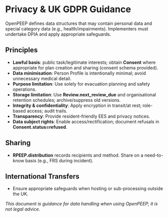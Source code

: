 # Privacy & UK GDPR Guidance

OpenPEEP defines data structures that may contain personal data and special category data (e.g., health/impairments). Implementers must undertake DPIA and apply appropriate safeguards.

## Principles
- **Lawful basis**: public task/legitimate interests; obtain **Consent** where appropriate for plan creation and sharing (consent schema provided).
- **Data minimisation**: Person Profile is intentionally minimal; avoid unnecessary medical detail.
- **Purpose limitation**: Use solely for evacuation planning and safety operations.
- **Storage limitation**: Use **Review.next_review_due** and organisational retention schedules; archive/suppress old versions.
- **Integrity & confidentiality**: Apply encryption in transit/at rest; role-based access; audit trails.
- **Transparency**: Provide resident-friendly EES and privacy notices.
- **Data subject rights**: Enable access/rectification; document refusals in **Consent.status=refused**.

## Sharing
- **RPEEP.distribution** records recipients and method. Share on a need-to-know basis (e.g., FRS during incident).

## International Transfers
- Ensure appropriate safeguards when hosting or sub-processing outside the UK.

*This document is guidance for data handling when using OpenPEEP; it is not legal advice.*
